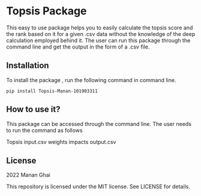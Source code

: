 # Topsis Package
This easy to use package helps you to easily calculate the topsis score and the rank based on it for a given .csv data without the knowledge of the deep calculation employed behind it. The user can run this package through the command line and get the output in the form of a .csv file.

## Installation
To install the package , run the following command in command line.

```pip install Topsis-Manan-101903311 ```

## How to use it?
This package can be accessed through the command line. The user needs to run the command as follows

Topsis input.csv weights impacts output.csv

## License

2022 Manan Ghai

This repository is licensed under the MIT license. See LICENSE for details.
